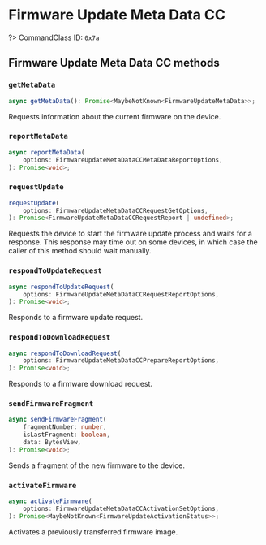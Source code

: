 # Firmware Update Meta Data CC

?> CommandClass ID: `0x7a`

## Firmware Update Meta Data CC methods

### `getMetaData`

```ts
async getMetaData(): Promise<MaybeNotKnown<FirmwareUpdateMetaData>>;
```

Requests information about the current firmware on the device.

### `reportMetaData`

```ts
async reportMetaData(
	options: FirmwareUpdateMetaDataCCMetaDataReportOptions,
): Promise<void>;
```

### `requestUpdate`

```ts
requestUpdate(
	options: FirmwareUpdateMetaDataCCRequestGetOptions,
): Promise<FirmwareUpdateMetaDataCCRequestReport | undefined>;
```

Requests the device to start the firmware update process and waits for a response.
This response may time out on some devices, in which case the caller of this method
should wait manually.

### `respondToUpdateRequest`

```ts
async respondToUpdateRequest(
	options: FirmwareUpdateMetaDataCCRequestReportOptions,
): Promise<void>;
```

Responds to a firmware update request.

### `respondToDownloadRequest`

```ts
async respondToDownloadRequest(
	options: FirmwareUpdateMetaDataCCPrepareReportOptions,
): Promise<void>;
```

Responds to a firmware download request.

### `sendFirmwareFragment`

```ts
async sendFirmwareFragment(
	fragmentNumber: number,
	isLastFragment: boolean,
	data: BytesView,
): Promise<void>;
```

Sends a fragment of the new firmware to the device.

### `activateFirmware`

```ts
async activateFirmware(
	options: FirmwareUpdateMetaDataCCActivationSetOptions,
): Promise<MaybeNotKnown<FirmwareUpdateActivationStatus>>;
```

Activates a previously transferred firmware image.
